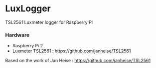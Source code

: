 # LuxLogger
TSL2561 Luxmeter logger for Raspberry PI

### Hardware
* Raspberry Pi 2
* Luxmeter TSL2561 : https://github.com/janheise/TSL2561

Based on the work of Jan Heise :
https://github.com/janheise/TSL2561 
